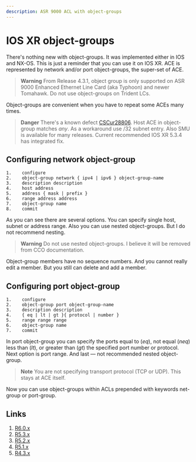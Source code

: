 ```yaml
---
description: ASR 9000 ACL with object-groups
---
```

# IOS XR object-groups

There's nothing new with object-groups. It was implemented either in IOS and NX-OS. This is just a reminder that you can use it on IOS XR. ACE is represented by network and/or port object-groups, the super-set of ACE.

> **Warning** From Release 4.3.1, object group is only supported on ASR 9000 Enhanced Ethernet Line Card (aka Typhoon) and newer Tomahawk. Do not use object-groups on Trident LCs.

Object-groups are convenient when you have to repeat some ACEs many times.

> **Danger** There's a known defect [CSCur28806](https://bst.cloudapps.cisco.com/bugsearch/bug/CSCur28806/). Host ACE in object-group matches _any_. As a workaround use /32 subnet entry. Also SMU is available for many releases. Current recommended IOS XR 5.3.4 has integrated fix.

## Configuring network object-group

```cisco
1.    configure
2.    object-group network { ipv4 | ipv6 } object-group-name
3.    description description
4.    host address
5.    address { mask | prefix }
6.    range address address
7.    object-group name
8.    commit
```

As you can see there are several options. You can specify single host, subnet or address range. Also you can use nested object-groups. But I do not recommend nesting.

> **Warning** Do not use nested object-groups. I believe it will be removed from CCO documentation.

Object-group members have no sequence numbers. And you cannot really edit a member. But you still can delete and add a member.

## Configuring port object-group

```cisco
1.    configure
2.    object-group port object-group-name
3.    description description
4.    { eq | lt | gt }{ protocol | number }
5.    range range range
6.    object-group name
7.    commit
```

In port object-group you can specify the ports equal to (*eq*), not equal (*neq*) less than (*lt*), or greater than (*gt*) the specified port number or protocol. Next option is port range. And last — not recommended nested object-group.

> **Note** You are not specifying transport protocol (TCP or UDP). This stays at ACE itself.

Now you can use object-groups within ACLs prepended with keywords net-group or port-group.

## Links

1. [R6.0.x](http://www.cisco.com/c/en/us/td/docs/routers/asr9000/software/asr9k_r6-0/addr-serv/configuration/guide/b-ipaddr-cg60xasr9k/b-ipaddr-cg60a9k_chapter_010.html#concept_BC3BE6FCEC6D4ED3804ED05DA84FC2FA)
2. [R5.3.x](http://www.cisco.com/c/en/us/td/docs/routers/asr9000/software/asr9k_r5-3/addr-serv/configuration/guide/b-ipaddr-cg53asr9k/b-ipaddr-cg53asr9k_chapter_010.html#concept_BC3BE6FCEC6D4ED3804ED05DA84FC2FA)
3. [R5.2.x](http://www.cisco.com/c/en/us/td/docs/routers/asr9000/software/asr9k_r5-2/addr-serv/configuration/guide/b-ipaddr-cg52a9k/b-ipaddr-cg52a9k_chapter_011.html#concept_BC3BE6FCEC6D4ED3804ED05DA84FC2FA)
4. [R5.1.x](http://www.cisco.com/c/en/us/td/docs/routers/asr9000/software/asr9k_r5-1/addr_serv/configuration/guide/b_ipaddr_cg51xa9k/b_ipaddr_cg51xa9k_chapter_010.html#concept_BC3BE6FCEC6D4ED3804ED05DA84FC2FA)
5. [R4.3.x](http://www.cisco.com/c/en/us/td/docs/routers/asr9000/software/asr9k_r4-3/addr_serv/configuration/guide/b_ipaddr_cg43xa9k/b_ipaddr_cg42a9k_chapter_01.html#concept_BC3BE6FCEC6D4ED3804ED05DA84FC2FA)
